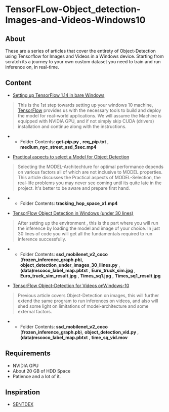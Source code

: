 # TensorFLow-Object_detection-Images-and-Videos-Windows10

## About
These are a series of articles that cover the entirety of Object-Detection using Tensorflow for Images and Videos in a Windows device. Starting from scratch its a journey to your own custom dataset you need to train and run inference on, in real-time.

## Content
* [Setting up TensorFlow 1.14 in bare Windows](https://medium.com/@deep12vish/setting-up-tensorflow-1-14-in-bare-windows-adc429ab792c)
> This is the 1st step towards setting up your windows 10 machine, [TensorFlow](https://www.tensorflow.org/) provides us with the necessary tools to build and deploy the model for real-world applications. We will assume the Machine is equipped with NVIDIA GPU, and if not simply skip CUDA (drivers) installation and continue along with the instructions.

* * Folder Contents: __get-pip.py__ , __req_pip.txt__ , __medium_nyc_street_ssd_5sec.mp4__

* [Practical aspects to select a Model for Object Detection](https://medium.com/@deep12vish/practical-aspects-to-select-a-model-for-object-detection-c704055ab325)
> Selecting the MODEL-Architechture for optimal performance depends on various factors all of which are not inclusive to MODEL properties. This article discusses the Practical aspects of MODEL-Selection, the real-life problems you may never see coming until its quite late in the project. It's better to be aware and prepare first hand.
* * Folder Contents: __tracking_hop_space_x1.mp4__

* [TensorFlow Object Detection in Windows (under 30 lines)](https://medium.com/@deep12vish/tensorflow-object-detection-in-windows-under-30-lines-d6776586c4ab)
> After setting up the environment , this is the part where you will run the inference by loading the model and image of your choice. In just 30 lines of code you will get all the fundamentals required to run inference successfully. 
* * Folder Contents: __ssd_mobilenet_v2_coco__ (__frozen_inference_graph.pb__), __object_detection_under_images_30_llines.py__ , __(data)mscoco_label_map.pbtxt__ , __Euro_truck_sim.jpg__ , __Euro_truck_sim_result.jpg__ , __Times_sq1.jpg__ , __Times_sq1_result.jpg__

* [TensorFlow Object-Detection for Videos onWindows-10](https://medium.com/@deep12vish/tensorflow-object-detection-for-videos-onwindows-10-1c1a9ffd6cac)
> Previous article covers Object-Detection on images, this will further extend the same program to run inferences on videos, and also will shed some light on limitations of model-architecture and some external factors.
* * Folder Contents: __ssd_mobilenet_v2_coco__ (__frozen_inference_graph.pb__), __object_detection_vid.py__ , __(data)mscoco_label_map.pbtxt__ , __time_sq_vid.mov__ 
## Requirements
* NVIDIA GPU
* About 20 GB of HDD Space
* Patience and a lot of it.

## Inspiration
* [SENTDEX](https://pythonprogramming.net/)
